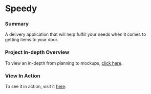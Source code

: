 # Speedy

### Summary
A delivery application that will help fulfill your needs when it comes to getting items to your door. 

### Project In-depth Overview
To view an in-depth from planning to mockups, [click here](https://www.yanelyramirez.com/projects/speedy.html).

### View In Action
To see it in action, visit it [here](https://yxnely.github.io/portfolio-projects/speedy/index.html).
